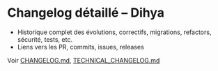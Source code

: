 # Changelog détaillé – Dihya

- Historique complet des évolutions, correctifs, migrations, refactors, sécurité, tests, etc.
- Liens vers les PR, commits, issues, releases

Voir [CHANGELOG.md](../CHANGELOG.md), [TECHNICAL_CHANGELOG.md](../TECHNICAL_CHANGELOG.md)
